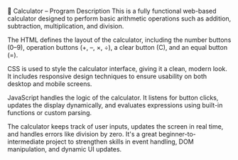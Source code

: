🧮 Calculator – Program Description
This is a fully functional web-based calculator designed to perform basic arithmetic operations such as addition, subtraction, multiplication, and division.

The HTML defines the layout of the calculator, including the number buttons (0–9), operation buttons (+, –, ×, ÷), a clear button (C), and an equal button (=).

CSS is used to style the calculator interface, giving it a clean, modern look. It includes responsive design techniques to ensure usability on both desktop and mobile screens.

JavaScript handles the logic of the calculator. It listens for button clicks, updates the display dynamically, and evaluates expressions using built-in functions or custom parsing.

The calculator keeps track of user inputs, updates the screen in real time, and handles errors like division by zero. It's a great beginner-to-intermediate project to strengthen skills in event handling, DOM manipulation, and dynamic UI updates.
